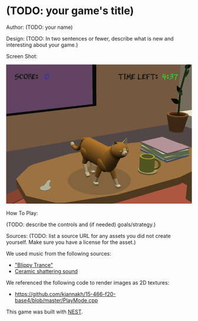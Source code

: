 # (TODO: your game's title)

Author: (TODO: your name)

Design: (TODO: In two sentences or fewer, describe what is new and interesting about your game.)

Screen Shot:

![Screen Shot](screenshot.png)

How To Play:

(TODO: describe the controls and (if needed) goals/strategy.)

Sources: (TODO: list a source URL for any assets you did not create yourself. Make sure you have a license for the asset.)

We used music from the following sources:
- ["Blippy Trance"](https://freepd.com/misc.php)
- [Ceramic shattering sound](https://freesound.org/people/m_delaparra/sounds/338018/)

We referenced the following code to render images as 2D textures:
- https://github.com/kjannakh/15-466-f20-base4/blob/master/PlayMode.cpp

This game was built with [NEST](NEST.md).

